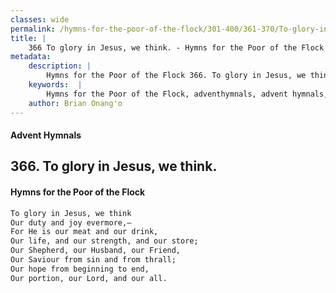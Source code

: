 ```yaml
---
classes: wide
permalink: /hymns-for-the-poor-of-the-flock/301-400/361-370/To-glory-in-Jesus,-we-think/
title: |
    366 To glory in Jesus, we think. - Hymns for the Poor of the Flock
metadata:
    description: |
        Hymns for the Poor of the Flock 366. To glory in Jesus, we think.. To glory in Jesus, we think  Our duty and joy evermore,— For He is our meat and our drink, Our life, and our strength, and our store;  Our Shepherd, our Husband, our Friend,  Our Saviour from sin and from thrall;  Our hope from beginning to end, Our portion, our Lord, and our all. 
    keywords:  |
        Hymns for the Poor of the Flock, adventhymnals, advent hymnals, To glory in Jesus, we think., To glory in Jesus, we think , 
    author: Brian Onang'o
---
```


#### Advent Hymnals
## 366. To glory in Jesus, we think.
####  Hymns for the Poor of the Flock

```txt
To glory in Jesus, we think 
Our duty and joy evermore,—
For He is our meat and our drink,
Our life, and our strength, and our store; 
Our Shepherd, our Husband, our Friend, 
Our Saviour from sin and from thrall; 
Our hope from beginning to end,
Our portion, our Lord, and our all.
```